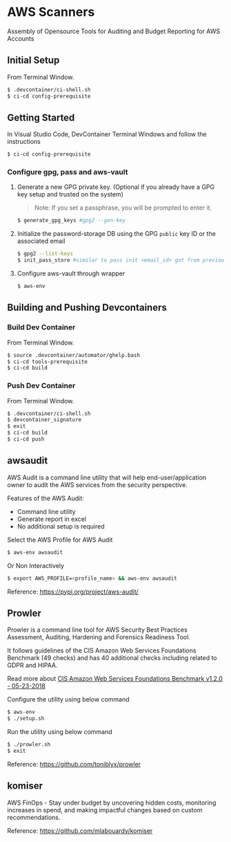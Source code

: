 # AWS Scanners

Assembly of Opensource Tools for Auditing and Budget Reporting for AWS Accounts

## Initial Setup

From Terminal Window.
```sh
$ .devcontainer/ci-shell.sh
$ ci-cd config-prerequisite
```

## Getting Started

In Visual Studio Code, DevContainer Terminal Windows and follow the instructions
```sh
$ ci-cd config-prerequisite
```

### Configure gpg, pass and aws-vault

1. Generate a new GPG private key. (Optional if you already have a GPG key setup and trusted on the system)
   > Note: If you set a passphrase, you will be prompted to enter it.

   ```bash
   $ generate_gpg_keys #gpg2 --gen-key
   ```

2. Initialize the password-storage DB using the GPG `public` key ID or the associated email
   ```bash
   $ gpg2 --list-keys
   $ init_pass_store #similar to pass init <email_id> got from previous command
   ```
3. Configure aws-vault through wrapper
   ```bash
   $ aws-env
   ```

## Building and Pushing Devcontainers

### Build Dev Container

From Terminal Window.
```sh
$ source .devcontainer/automator/ghelp.bash
$ ci-cd tools-prerequisite
$ ci-cd build
```

### Push Dev Container

From Terminal Window.
```sh
$ .devcontainer/ci-shell.sh
$ devcontainer_signature
$ exit
$ ci-cd build
$ ci-cd push
```

## awsaudit

AWS Audit is a command line utility that will help end-user/application owner to audit the AWS services from the security perspective.

Features of the AWS Audit:
* Command line utility
* Generate report in excel
* No additional setup is required

Select the AWS Profile for AWS Audit
```sh
$ aws-env awsaudit
```

Or Non Interactively
```sh
$ export AWS_PROFILE=<profile_name> && aws-env awsaudit
```

Reference: https://pypi.org/project/aws-audit/

## Prowler

Prowler is a command line tool for AWS Security Best Practices Assessment, Auditing, Hardening and Forensics Readiness Tool.

It follows guidelines of the CIS Amazon Web Services Foundations Benchmark (49 checks) and has 40 additional checks including related to GDPR and HIPAA.

Read more about [CIS Amazon Web Services Foundations Benchmark v1.2.0 - 05-23-2018](https://d0.awsstatic.com/whitepapers/compliance/AWS_CIS_Foundations_Benchmark.pdf)

Configure the utility using below command
```sh
$ aws-env
$ ./setup.sh
```

Run the utility using below command
```sh
$ ./prowler.sh
$ exit
```

Reference: https://github.com/toniblyx/prowler

## komiser
AWS FinOps - Stay under budget by uncovering hidden costs, monitoring increases in spend, and making impactful changes based on custom recommendations.

Reference: https://github.com/mlabouardy/komiser
